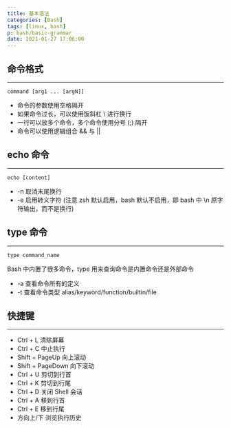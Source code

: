 ```yaml
---
title: 基本语法
categories: [Bash]
tags: [linux, bash]
p: bash/basic-grammar
date: 2021-01-27 17:06:00
---
```


## 命令格式

---

`command [arg1 ... [argN]]`

- 命令的参数使用空格隔开
- 如果命令过长，可以使用饭斜杠 \ 进行换行
- 一行可以放多个命令，多个命令使用分号 (;) 隔开
- 命令可以使用逻辑组合 && 与 ||

<!-- more -->

## echo 命令

---

`echo [content]`

- -n 取消末尾换行
- -e  启用转义字符 (注意 zsh 默认启用，bash 默认不启用，即 bash 中 \n 原字符输出，而不是换行)



## type 命令

---

`type command_name`

Bash 中内置了很多命令，type 用来查询命令是内置命令还是外部命令

- -a 查看命令所有的定义
- -t 查看命令类型  alias/keyword/function/builtin/file



## 快捷键

---



- Ctrl + L   清除屏幕
- Ctrl + C   中止执行
- Shift + PageUp 向上滚动
- Shift + PageDown 向下滚动
- Ctrl + U 剪切到行首
- Ctrl + K 剪切到行尾
- Ctrl + D 关闭 Shell 会话
- Ctrl + A 移到行首
- Ctrl + E 移到行尾
- 方向上/下 浏览执行历史

